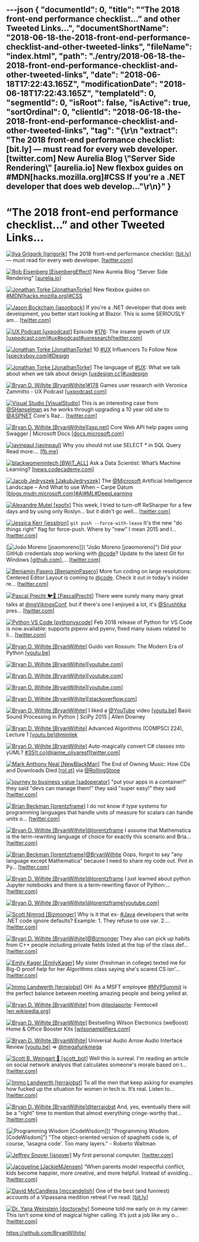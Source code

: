 ---json
{
  "documentId": 0,
  "title": "“The 2018 front-end performance checklist…” and other Tweeted Links…",
  "documentShortName": "2018-06-18-the-2018-front-end-performance-checklist-and-other-tweeted-links",
  "fileName": "index.html",
  "path": "./entry/2018-06-18-the-2018-front-end-performance-checklist-and-other-tweeted-links",
  "date": "2018-06-18T17:22:43.165Z",
  "modificationDate": "2018-06-18T17:22:43.165Z",
  "templateId": 0,
  "segmentId": 0,
  "isRoot": false,
  "isActive": true,
  "sortOrdinal": 0,
  "clientId": "2018-06-18-the-2018-front-end-performance-checklist-and-other-tweeted-links",
  "tag": "{\r\n  \"extract\": \"The 2018 front-end performance checklist: [bit.ly] — must read for every web developer. [twitter.com] New Aurelia Blog \\\"Server Side Rendering\\\" [aurelia.io] New flexbox guides on #MDN[hacks.mozilla.org]#CSS If you're a .NET developer that does web develop...\"\r\n}"
}
---

# “The 2018 front-end performance checklist…” and other Tweeted Links…

[<img alt="Ilya Grigorik [igrigorik]" src="https://songhay.blob.core.windows.net/shared-social-twitter/igrigorik.jpeg">](http://www.igvita.com/ "Ilya Grigorik [igrigorik]") The 2018 front-end performance checklist: [[bit.ly]](http://bit.ly/2ChV4SE) — must read for every web developer. [[twitter.com]](https://twitter.com/igrigorik/status/967961669593976832/photo/1)

[<img alt="Rob Eisenberg [EisenbergEffect]" src="https://songhay.blob.core.windows.net/shared-social-twitter/EisenbergEffect.jpg">](http://www.robeisenberg.com/ "Rob Eisenberg [EisenbergEffect]") New Aurelia Blog "Server Side Rendering" [[aurelia.io]](http://aurelia.io/blog/2018/02/25/server-side-rendering)

[<img alt="Jonathan Torke [JonathanTorke]" src="https://songhay.blob.core.windows.net/shared-social-twitter/JonathanTorke.jpg">](https://pixeltuner.de/newsletter/ "Jonathan Torke [JonathanTorke]") New flexbox guides on [#MDN](http://twitter.com/search?q=%23MDN)[[hacks.mozilla.org]](https://hacks.mozilla.org/2018/01/new-flexbox-guides-on-mdn/)[#CSS](http://twitter.com/search?q=%23CSS)

[<img alt="Jason Bockchain [jasonbock]" src="https://songhay.blob.core.windows.net/shared-social-twitter/jasonbock.jpg">](http://www.jasonbock.net/ "Jason Bockchain [jasonbock]") If you're a .NET developer that does web development, you better start looking at Blazor. This is some SERIOUSLY am… [[twitter.com]](https://twitter.com/i/web/status/971497632253161472)

[<img alt="UX Podcast [uxpodcast]" src="https://songhay.blob.core.windows.net/shared-social-twitter/uxpodcast.jpg">](http://uxpodcast.com/ "UX Podcast [uxpodcast]") Episode [#176](http://twitter.com/search?q=%23176): The insane growth of UX [[uxpodcast.com]](https://uxpodcast.com/176-linkshow-insane-growth-ux/)[#ux](http://twitter.com/search?q=%23ux)[#podcast](http://twitter.com/search?q=%23podcast)[#uxresearch](http://twitter.com/search?q=%23uxresearch)[[twitter.com]](https://twitter.com/uxpodcast/status/954254550474555393/photo/1)

[<img alt="Jonathan Torke [JonathanTorke]" src="https://songhay.blob.core.windows.net/shared-social-twitter/JonathanTorke.jpg">](https://pixeltuner.de/newsletter/ "Jonathan Torke [JonathanTorke]") 10 [#UX](http://twitter.com/search?q=%23UX) Influencers To Follow Now [[speckyboy.com]](https://speckyboy.com/ux-influencers/)[#Design](http://twitter.com/search?q=%23Design)

[<img alt="Jonathan Torke [JonathanTorke]" src="https://songhay.blob.core.windows.net/shared-social-twitter/JonathanTorke.jpg">](https://pixeltuner.de/newsletter/ "Jonathan Torke [JonathanTorke]") The language of [#UX](http://twitter.com/search?q=%23UX): What we talk about when we talk about design [[uxdesign.cc]](https://uxdesign.cc/the-language-of-ux-e57d40c9792f)[#uxdesign](http://twitter.com/search?q=%23uxdesign)

[<img alt="Bryan D. Wilhite [BryanWilhite]" src="https://songhay.blob.core.windows.net/shared-social-twitter/BryanWilhite.jpeg">](http://songhayblog.azurewebsites.net/ "Bryan D. Wilhite [BryanWilhite]")[#178](http://twitter.com/search?q=%23178) Games user research with Veronica Zammitto - UX Podcast [[uxpodcast.com]](https://uxpodcast.com/178-games-ux-veronica-zammitto/)

[<img alt="Visual Studio [VisualStudio]" src="https://songhay.blob.core.windows.net/shared-social-twitter/VisualStudio.jpg">](http://www.visualstudio.com/ "Visual Studio [VisualStudio]") This is an interesting case from [@SHanselman](http://twitter.com/SHanselman) as he works through upgrading a 10 year old site to [@ASPNET](http://twitter.com/ASPNET) Core's Raz… [[twitter.com]](https://twitter.com/i/web/status/971532199278399488)

[<img alt="Bryan D. Wilhite [BryanWilhite]" src="https://songhay.blob.core.windows.net/shared-social-twitter/BryanWilhite.jpeg">](http://songhayblog.azurewebsites.net/ "Bryan D. Wilhite [BryanWilhite]")[[asp.net]](http://ASP.NET) Core Web API help pages using Swagger | Microsoft Docs [[docs.microsoft.com]](https://docs.microsoft.com/en-us/aspnet/core/tutorials/web-api-help-pages-using-swagger?tabs=visual-studio&WT.mc_id=twitter)

[<img alt="javinpaul [javinpaul]" src="https://songhay.blob.core.windows.net/shared-social-twitter/javinpaul.gif">](http://javarevisited.blogspot.com/ "javinpaul [javinpaul]") Why you should not use SELECT * in SQL Query Read more:... [[fb.me]](https://fb.me/9Mn0RUloM)

[<img alt="blackwomenintech [BWiT_ALL]" src="https://songhay.blob.core.windows.net/shared-social-twitter/BWiT_ALL.jpeg">](http://www.blackwomenintech.org/ "blackwomenintech [BWiT_ALL]") Ask a Data Scientist: What’s Machine Learning? [[news.codecademy.com]](http://news.codecademy.com/what-is-machine-learning/?utm_source=customer.io&utm_medium=email&utm_campaign=fortnightly_2-22-18&utm_content=whatismachinelearning)

[<img alt="Jacob Jedryszek [JakubJedryszek]" src="https://songhay.blob.core.windows.net/shared-social-twitter/JakubJedryszek.jpg">](http://www.jj09.net/ "Jacob Jedryszek [JakubJedryszek]") The [@Microsoft](http://twitter.com/Microsoft) Artificial Intelligence Landscape – And What to use When – Carpe Datum [[blogs.msdn.microsoft.com]](https://blogs.msdn.microsoft.com/buckwoody/2018/02/22/the-microsoft-artificial-intelligence-landscape-and-what-to-use-when/)[#AI](http://twitter.com/search?q=%23AI)[#ML](http://twitter.com/search?q=%23ML)[#DeepLearning](http://twitter.com/search?q=%23DeepLearning)

[<img alt="Alexandre Mutel [xoofx]" src="https://songhay.blob.core.windows.net/shared-social-twitter/xoofx.jpg">](http://xoofx.com/ "Alexandre Mutel [xoofx]") This week, I tried to turn-off ReSharper for a few days and by using only Roslyn... but it didn't go well… [[twitter.com]](https://twitter.com/i/web/status/972054136924590081)

[<img alt="Jessica Kerr [jessitron]" src="https://songhay.blob.core.windows.net/shared-social-twitter/jessitron.jpg">](http://medium.com/@jessitron "Jessica Kerr [jessitron]") `git push --force-with-lease` It's the new "do things right" flag for force-push. Where by "new" I mean 2015 and I… [[twitter.com]](https://twitter.com/i/web/status/967460072375820288)

[<img alt="João Moreno [joaomoreno]" src="https://songhay.blob.core.windows.net/shared-social-twitter/joaomoreno.jpeg">]( "João Moreno [joaomoreno]") Did your GitHub credentials stop working with [@code](http://twitter.com/code)? Update to the latest Git for Windows [[github.com]](https://github.com/git-for-windows/git/releases),… [[twitter.com]](https://twitter.com/i/web/status/968069276581101568)

[<img alt="Benjamin Pasero [BenjaminPasero]" src="https://songhay.blob.core.windows.net/shared-social-twitter/BenjaminPasero.jpg">](https://code.visualstudio.com/ "Benjamin Pasero [BenjaminPasero]") More fun coding on large resolutions: Centered Editor Layout is coming to [@code](http://twitter.com/code). Check it out in today's insider re… [[twitter.com]](https://twitter.com/i/web/status/968131188153085953)

[<img alt="Pascal Precht 🐦💨 [PascalPrecht]" src="https://songhay.blob.core.windows.net/shared-social-twitter/PascalPrecht.jpg">](http://thoughtram.io/ "Pascal Precht 🐦💨 [PascalPrecht]") There were surely many many great talks at [@ngVikingsConf](http://twitter.com/ngVikingsConf), but if there's one I enjoyed a lot, it's [@Srushtika](http://twitter.com/Srushtika) pres… [[twitter.com]](https://twitter.com/i/web/status/972038339472822272)

[<img alt="Python VS Code [pythonvscode]" src="https://songhay.blob.core.windows.net/shared-social-twitter/pythonvscode.jpg">](http://github.com/Microsoft/vscode-python "Python VS Code [pythonvscode]") Feb 2018 release of Python for VS Code is now available: supports pipenv and pyenv, fixed many issues related to li… [[twitter.com]](https://twitter.com/i/web/status/971849960789430272)

[<img alt="Bryan D. Wilhite [BryanWilhite]" src="https://songhay.blob.core.windows.net/shared-social-twitter/BryanWilhite.jpeg">](http://songhayblog.azurewebsites.net/ "Bryan D. Wilhite [BryanWilhite]") Guido van Rossum: The Modern Era of Python [[youtu.be]](https://youtu.be/rTTFh7HOlC0)

[<img alt="Bryan D. Wilhite [BryanWilhite]" src="https://songhay.blob.core.windows.net/shared-social-twitter/BryanWilhite.jpeg">](http://songhayblog.azurewebsites.net/ "Bryan D. Wilhite [BryanWilhite]")[[youtube.com]](https://www.youtube.com/watch?v=ThS4juptJjQ)

[<img alt="Bryan D. Wilhite [BryanWilhite]" src="https://songhay.blob.core.windows.net/shared-social-twitter/BryanWilhite.jpeg">](http://songhayblog.azurewebsites.net/ "Bryan D. Wilhite [BryanWilhite]")[[youtube.com]](https://www.youtube.com/watch?v=LkpHQL863mw)

[<img alt="Bryan D. Wilhite [BryanWilhite]" src="https://songhay.blob.core.windows.net/shared-social-twitter/BryanWilhite.jpeg">](http://songhayblog.azurewebsites.net/ "Bryan D. Wilhite [BryanWilhite]")[[youtube.com]](https://www.youtube.com/watch?v=r2eZ7lhqzNE)

[<img alt="Bryan D. Wilhite [BryanWilhite]" src="https://songhay.blob.core.windows.net/shared-social-twitter/BryanWilhite.jpeg">](http://songhayblog.azurewebsites.net/ "Bryan D. Wilhite [BryanWilhite]")[[stackoverflow.com]](https://stackoverflow.com/questions/615202/c-sharp-graph-traversal)

[<img alt="Bryan D. Wilhite [BryanWilhite]" src="https://songhay.blob.core.windows.net/shared-social-twitter/BryanWilhite.jpeg">](http://songhayblog.azurewebsites.net/ "Bryan D. Wilhite [BryanWilhite]") I liked a [@YouTube](http://twitter.com/YouTube) video [[youtu.be]](http://youtu.be/0ALKGR0I5MA?a) Basic Sound Processing in Python | SciPy 2015 | Allen Downey

[<img alt="Bryan D. Wilhite [BryanWilhite]" src="https://songhay.blob.core.windows.net/shared-social-twitter/BryanWilhite.jpeg">](http://songhayblog.azurewebsites.net/ "Bryan D. Wilhite [BryanWilhite]") Advanced Algorithms (COMPSCI 224), Lecture 1 [[youtu.be]](https://youtu.be/0JUN9aDxVmI)[@minilek](http://twitter.com/minilek)

[<img alt="Bryan D. Wilhite [BryanWilhite]" src="https://songhay.blob.core.windows.net/shared-social-twitter/BryanWilhite.jpeg">](http://songhayblog.azurewebsites.net/ "Bryan D. Wilhite [BryanWilhite]") Auto-magically convert C# classes into yUML? [#35](http://twitter.com/search?q=%2335)[[t.co]](https://t.co/wGyJAVYeJ1<=)[@jaime_olivaresf](http://twitter.com/jaime_olivaresf)[[twitter.com]](https://twitter.com/BryanWilhite/status/971941125664550912/photo/1)

[<img alt="Mark Anthony Neal [NewBlackMan]" src="https://songhay.blob.core.windows.net/shared-social-twitter/NewBlackMan.jpg">](http://newblackman.blogspot.com/ "Mark Anthony Neal [NewBlackMan]") The End of Owning Music: How CDs and Downloads Died [[rol.st]](https://rol.st/2sWOx9Q) via [@RollingStone](http://twitter.com/RollingStone)

[<img alt="journey to business value [sadoperator]" src="https://songhay.blob.core.windows.net/shared-social-twitter/sadoperator.png">](http://downforeveryoneorjustme.com/ "journey to business value [sadoperator]") "put your apps in a container!" they said "devs can manage them!" they said "super easy!" they said [[twitter.com]](https://twitter.com/sadoperator/status/967902733784068096/photo/1)

[<img alt="Brian Beckman [lorentzframe]" src="https://songhay.blob.core.windows.net/shared-social-twitter/lorentzframe.jpg">](http://rebcabin.github.com/ "Brian Beckman [lorentzframe]") I do not know if type systems for programming languages that handle units of measure for scalars can handle units o… [[twitter.com]](https://twitter.com/i/web/status/948622237573070848)

[<img alt="Bryan D. Wilhite [BryanWilhite]" src="https://songhay.blob.core.windows.net/shared-social-twitter/BryanWilhite.jpeg">](http://songhayblog.azurewebsites.net/ "Bryan D. Wilhite [BryanWilhite]")[@lorentzframe](http://twitter.com/lorentzframe) I assume that Mathematica is the term-rewriting language of choice for exactly this scenario and Bria… [[twitter.com]](https://twitter.com/i/web/status/948638184694403072)

[<img alt="Brian Beckman [lorentzframe]" src="https://songhay.blob.core.windows.net/shared-social-twitter/lorentzframe.jpg">](http://rebcabin.github.com/ "Brian Beckman [lorentzframe]")[@BryanWilhite](http://twitter.com/BryanWilhite) Oops, forgot to say "any language except Mathematica" because I need to share my code out. Pint in Py… [[twitter.com]](https://twitter.com/i/web/status/948700366236876800)

[<img alt="Bryan D. Wilhite [BryanWilhite]" src="https://songhay.blob.core.windows.net/shared-social-twitter/BryanWilhite.jpeg">](http://songhayblog.azurewebsites.net/ "Bryan D. Wilhite [BryanWilhite]")[@lorentzframe](http://twitter.com/lorentzframe) I just learned about python Jupyter notebooks and there is a term-rewriting flavor of Python:… [[twitter.com]](https://twitter.com/i/web/status/972264598219800576)

[<img alt="Bryan D. Wilhite [BryanWilhite]" src="https://songhay.blob.core.windows.net/shared-social-twitter/BryanWilhite.jpeg">](http://songhayblog.azurewebsites.net/ "Bryan D. Wilhite [BryanWilhite]")[@lorentzframe](http://twitter.com/lorentzframe)[[youtube.com]](https://www.youtube.com/watch?v=HW29067qVWk)

[<img alt="Scott Nimrod [Bizmonger]" src="https://songhay.blob.core.windows.net/shared-social-twitter/Bizmonger.jpg">](http://bizmonger.wordpress.com/ "Scott Nimrod [Bizmonger]") Why is it that ex- [#Java](http://twitter.com/search?q=%23Java) developers that write .NET code ignore defaults? Example: 1. They refuse to use var. 2.… [[twitter.com]](https://twitter.com/i/web/status/966656201659502592)

[<img alt="Bryan D. Wilhite [BryanWilhite]" src="https://songhay.blob.core.windows.net/shared-social-twitter/BryanWilhite.jpeg">](http://songhayblog.azurewebsites.net/ "Bryan D. Wilhite [BryanWilhite]")[@Bizmonger](http://twitter.com/Bizmonger) They also can pick up habits from C++ people including private fields listed at the top of the class def… [[twitter.com]](https://twitter.com/i/web/status/967101638287671296)

[<img alt="Emily Kager [EmilyKager]" src="https://songhay.blob.core.windows.net/shared-social-twitter/EmilyKager.jpg">](https://www.emilykager.com/ "Emily Kager [EmilyKager]") My sister (freshman in college) texted me for Big-O proof help for her Algorithms class saying she's scared CS isn'… [[twitter.com]](https://twitter.com/i/web/status/967165799071809536)

[<img alt="Immo Landwerth [terrajobst]" src="https://songhay.blob.core.windows.net/shared-social-twitter/terrajobst.jpg">](http://immo.landwerth.net/ "Immo Landwerth [terrajobst]") OH: As a MSFT employee [#MVPSummit](http://twitter.com/search?q=%23MVPSummit) is the perfect balance between meeting amazing people and being yelled at.

[<img alt="Bryan D. Wilhite [BryanWilhite]" src="https://songhay.blob.core.windows.net/shared-social-twitter/BryanWilhite.jpeg">](http://songhayblog.azurewebsites.net/ "Bryan D. Wilhite [BryanWilhite]") from [@leolaporte](http://twitter.com/leolaporte): Femtocell [[en.wikipedia.org]](https://en.wikipedia.org/wiki/Femtocell)

[<img alt="Bryan D. Wilhite [BryanWilhite]" src="https://songhay.blob.core.windows.net/shared-social-twitter/BryanWilhite.jpeg">](http://songhayblog.azurewebsites.net/ "Bryan D. Wilhite [BryanWilhite]") Bestselling Wilson Electronics (weBoost) Home & Office Booster Kits [[wilsonamplifiers.com]](https://www.wilsonamplifiers.com/)

[<img alt="Bryan D. Wilhite [BryanWilhite]" src="https://songhay.blob.core.windows.net/shared-social-twitter/BryanWilhite.jpeg">](http://songhayblog.azurewebsites.net/ "Bryan D. Wilhite [BryanWilhite]") Universal Audio Arrow Audio Interface Review [[youtu.be]](https://youtu.be/YGB4KAx00Dw) => [@megafunkmega](http://twitter.com/megafunkmega)

[<img alt="Scott B. Weingart 🤹 [scott_bot]" src="https://songhay.blob.core.windows.net/shared-social-twitter/scott_bot.jpeg">](http://www.scottbot.net/ "Scott B. Weingart 🤹 [scott_bot]") Well this is surreal. I'm reading an article on social network analysis that calculates someone's morale based on t… [[twitter.com]](https://twitter.com/i/web/status/967250322887503872)

[<img alt="Immo Landwerth [terrajobst]" src="https://songhay.blob.core.windows.net/shared-social-twitter/terrajobst.jpg">](http://immo.landwerth.net/ "Immo Landwerth [terrajobst]") To all the men that keep asking for examples how fucked up the situation for women in tech is. It’s real. Listen to… [[twitter.com]](https://twitter.com/i/web/status/971649660598104064)

[<img alt="Bryan D. Wilhite [BryanWilhite]" src="https://songhay.blob.core.windows.net/shared-social-twitter/BryanWilhite.jpeg">](http://songhayblog.azurewebsites.net/ "Bryan D. Wilhite [BryanWilhite]")[@terrajobst](http://twitter.com/terrajobst) And, yes, eventually there will be a "right" time to mention that almost everything cringe-worthy that… [[twitter.com]](https://twitter.com/i/web/status/971810366853234688)

[<img alt="Programming Wisdom [CodeWisdom]" src="https://songhay.blob.core.windows.net/shared-social-twitter/CodeWisdom.jpg">]( "Programming Wisdom [CodeWisdom]") "The object-oriented version of spaghetti code is, of course, 'lasagna code'. Too many layers." - Roberto Waltman

[<img alt="Jeffrey Snover [jsnover]" src="https://songhay.blob.core.windows.net/shared-social-twitter/jsnover.jpg">](http://jsnover.com/ "Jeffrey Snover [jsnover]") My first personal computer. [[twitter.com]](https://twitter.com/jsnover/status/967858760134873094/photo/1)

[<img alt="Jacqueline [JackieMJensen]" src="https://songhay.blob.core.windows.net/shared-social-twitter/JackieMJensen.jpg">](https://www.youtube.com/watch?v=ZeKBquRKa-w "Jacqueline [JackieMJensen]") “When parents model respectful conflict, kids become happier, more creative, and more helpful. Instead of avoiding… [[twitter.com]](https://twitter.com/i/web/status/1007977369896751110)

[<img alt="David McCandless [mccandelish]" src="https://songhay.blob.core.windows.net/shared-social-twitter/mccandelish.jpg">](http://www.davidmccandless.com/ "David McCandless [mccandelish]") One of the best (and funniest) accounts of a Vipassana medition retreat I've read: [[bit.ly]](http://bit.ly/2CINfBv)

[<img alt="Dr. Yana Weinstein [doctorwhy]" src="https://songhay.blob.core.windows.net/shared-social-twitter/doctorwhy.jpg">](http://yanaweinstein.com/ "Dr. Yana Weinstein [doctorwhy]") Someone told me early on in my career: This isn’t some kind of magical higher calling. It’s just a job like any o… [[twitter.com]](https://twitter.com/i/web/status/1008043723010297856)

<https://github.com/BryanWilhite/>

